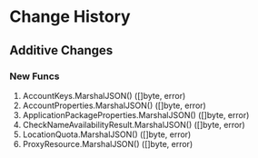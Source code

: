 # Change History

## Additive Changes

### New Funcs

1. AccountKeys.MarshalJSON() ([]byte, error)
1. AccountProperties.MarshalJSON() ([]byte, error)
1. ApplicationPackageProperties.MarshalJSON() ([]byte, error)
1. CheckNameAvailabilityResult.MarshalJSON() ([]byte, error)
1. LocationQuota.MarshalJSON() ([]byte, error)
1. ProxyResource.MarshalJSON() ([]byte, error)
